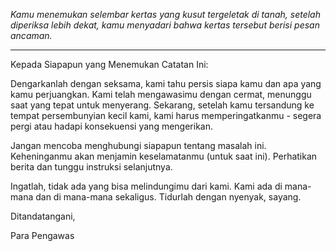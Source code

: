_Kamu menemukan selembar kertas yang kusut tergeletak di tanah, setelah diperiksa lebih dekat, kamu menyadari bahwa kertas tersebut berisi pesan ancaman._

---

Kepada Siapapun yang Menemukan Catatan Ini:

Dengarkanlah dengan seksama, kami tahu persis siapa kamu dan apa yang kamu perjuangkan. Kami telah mengawasimu dengan cermat, menunggu saat yang tepat untuk menyerang. Sekarang, setelah kamu tersandung ke tempat persembunyian kecil kami, kami harus memperingatkanmu - segera pergi atau hadapi konsekuensi yang mengerikan.

Jangan mencoba menghubungi siapapun tentang masalah ini. Keheninganmu akan menjamin keselamatanmu (untuk saat ini). Perhatikan berita dan tunggu instruksi selanjutnya.

Ingatlah, tidak ada yang bisa melindungimu dari kami. Kami ada di mana-mana dan di mana-mana sekaligus. Tidurlah dengan nyenyak, sayang.

Ditandatangani,

Para Pengawas
